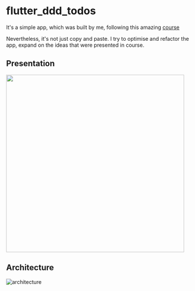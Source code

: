 # flutter_ddd_todos

It's a simple app, which was built by me, following this amazing [course](https://resocoder.com/2020/03/09/flutter-firebase-ddd-course-1-domain-driven-design-principles/) 

Nevertheless, it's not just copy and paste. I try to optimise and refactor the app, expand on the ideas that were presented in course.

## Presentation
<img src="https://github.com/ivatar39/flutter_ddd_todos/blob/master/Screenrecorder-2021-02-03-12-44-12-378.gif" width="480">


## Architecture
![architecture](https://resocoder.com/wp-content/uploads/2020/03/DDD-Flutter-Diagram-v3.svg)
